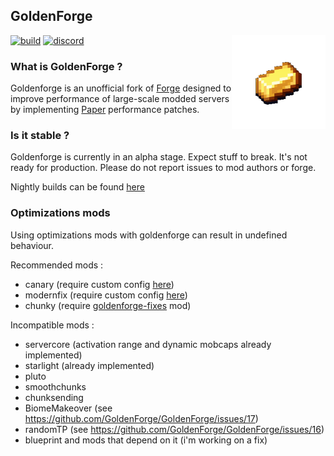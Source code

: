 ## GoldenForge
[![build](https://github.com/goldenforge/goldenforge/actions/workflows/build.yml/badge.svg)](https://github.com/GoldenForge/GoldenForge/actions)
[![discord](https://dcbadge.vercel.app/api/server/g3e5J8tX6e?style=flat)](https://discord.gg/g3e5J8tX6e)
<img width="150" src="assets/logo.gif" alt="GoldenForge" align="right">
<div align="left">

### What is GoldenForge ?

Goldenforge is an unofficial fork of [Forge](https://github.com/minecraftforge/minecraftforge) designed to improve performance of large-scale modded servers by implementing [Paper](https://github.com/PaperMC/Paper) performance patches.

### Is it stable ?

Goldenforge is currently in an alpha stage. Expect stuff to break. It's not ready for production. Please do not report issues to mod authors or forge.
  
  Nightly builds can be found [here](https://github.com/GoldenForge/GoldenForge/actions)

### Optimizations mods

Using optimizations mods with goldenforge can result in undefined behaviour.

Recommended mods :
- canary (require custom config [here](https://github.com/GoldenForge/GoldenForge/tree/1.19.2/docs/configs/canary.properties))
- modernfix (require custom config [here](https://github.com/GoldenForge/GoldenForge/tree/1.19.2/docs/configs/modernfix-mixins.properties))
- chunky (require [goldenforge-fixes](https://github.com/GoldenForge/GoldenForge-Fixes/releases) mod)

Incompatible mods :
- servercore (activation range and dynamic mobcaps already implemented)
- starlight (already implemented)
- pluto
- smoothchunks
- chunksending
- BiomeMakeover (see https://github.com/GoldenForge/GoldenForge/issues/17)
- randomTP (see https://github.com/GoldenForge/GoldenForge/issues/16)
- blueprint and mods that depend on it (i'm working on a fix)
